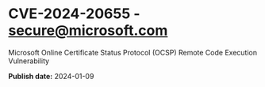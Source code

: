 # CVE-2024-20655 - secure@microsoft.com

Microsoft Online Certificate Status Protocol (OCSP) Remote Code Execution Vulnerability

**Publish date:** 2024-01-09
